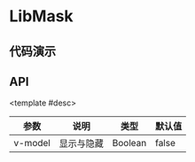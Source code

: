 <script setup>
  import Mask from './Components/Mask/demo/index.vue'
</script>

# LibMask

<ContainerBox title="介绍">
<template #desc>
普通的黑色背景蒙版
</template>
</ContainerBox>

## 代码演示

<ContainerBox title="基础用法">
<template #desc>
点击除内部元素以外的空白处，会关闭蒙版
</template>

<div class="demoBox">
<Mask />
</div>

<ShowCode>
<template #codes>

```vue
<template>
  <div class="flex">
    <button @click="show = true">点击显示</button>
    <LibMask v-model="show">
      <h1>这是一个蒙版，点击除这里以外的位置会关闭</h1>
    </LibMask>
  </div>
</template>
<script setup lang="ts">
import { ref } from 'vue';
const show = ref(false);
</script>
<style scoped>
.flex {
  display: flex;
  justify-content: center;
}

h1 {
  color: #fff;
  font-size: 4vw;
}
</style>
```

</template>
</ShowCode>
</ContainerBox>

## API

<ContainerBox title="Props">

<template #desc>

| 参数    | 说明       | 类型    | 默认值 |
| ------- | ---------- | ------- | ------ |
| v-model | 显示与隐藏 | Boolean | false  |

</template>
</ContainerBox>
